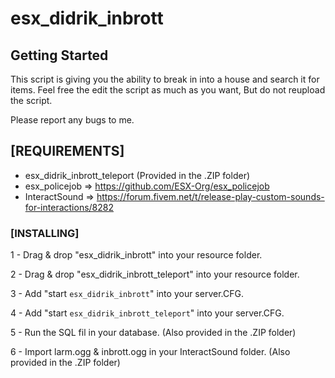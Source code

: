 # esx_didrik_inbrott


## Getting Started

This script is giving you the ability to break in into a house and search it for items.
Feel free the edit the script as much as you want, But do not reupload the script.

Please report any bugs to me.

## [REQUIREMENTS]

* esx_didrik_inbrott_teleport (Provided in the .ZIP folder)
* esx_policejob => https://github.com/ESX-Org/esx_policejob
* InteractSound => https://forum.fivem.net/t/release-play-custom-sounds-for-interactions/8282


### [INSTALLING]

1 - Drag & drop "esx_didrik_inbrott" into your resource folder.

2 - Drag & drop "esx_didrik_inbrott_teleport" into your resource folder.

3 - Add "start ```esx_didrik_inbrott```" into your server.CFG.

4 - Add "start ```esx_didrik_inbrott_teleport```" into your server.CFG.

5 - Run the SQL fil in your database. (Also provided in the .ZIP folder)

6 - Import larm.ogg & inbrott.ogg in your InteractSound folder.  (Also provided in the .ZIP folder)

